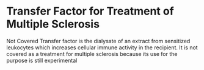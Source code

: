 # Transfer Factor for Treatment of Multiple Sclerosis

Not Covered 
Transfer factor is the dialysate of an extract from sensitized leukocytes which increases cellular immune activity in the recipient. It is not covered as a treatment for multiple sclerosis because its use for the purpose is still experimental


